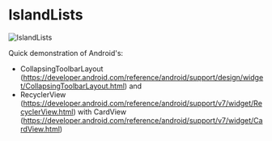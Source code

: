# IslandLists

![IslandLists](https://github.com/CharlesAE/IslandLists/raw/master/islandlist.gif "CollapsingToolbarLayout")


Quick demonstration of Android's: 
 - CollapsingToolbarLayout (https://developer.android.com/reference/android/support/design/widget/CollapsingToolbarLayout.html) and
 - RecyclerView (https://developer.android.com/reference/android/support/v7/widget/RecyclerView.html)
with CardView (https://developer.android.com/reference/android/support/v7/widget/CardView.html)

